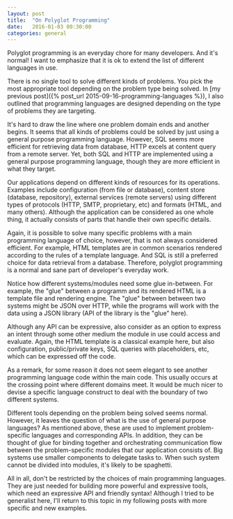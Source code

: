 ```yaml
---
layout: post
title:  "On Polyglot Programming"
date:   2016-01-03 00:30:00
categories: general
---
```


Polyglot programming is an everyday chore for many developers. And it's normal!
I want to emphasize that it is ok to extend the list of different languages in
use.

There is no single tool to solve different kinds of problems. You pick the most
appropriate tool depending on the problem type being solved. In [my previous
post]({% post_url 2015-09-16-programming-languages %}), I also outlined that
programming languages are designed depending on the type of problems they are
targeting.

It's hard to draw the line where one problem domain ends and another begins. It
seems that all kinds of problems could be solved by just using a general purpose
programming language. However, SQL seems more efficient for retrieving data from
database, HTTP excels at content query from a remote server. Yet, both SQL and
HTTP are implemented using a general purpose programming language, though they
are more efficient in what they target.

Our applications depend on different kinds of resources for its operations.
Examples include configuration (from file or database), content store (database,
repository), external services (remote servers) using different types of
protocols (HTTP, SMTP, proprietary, etc) and formats (HTML, and many others).
Although the application can be considered as one whole thing, it actually
consists of parts that handle their own specific details.

Again, it is possible to solve many specific problems with a main programming
language of choice, however, that is not always considered efficient. For
example, HTML templates are in common scenarios rendered according to the rules
of a template language. And SQL is still a preferred choice for data retrieval
from a database. Therefore, polyglot programming is a normal and sane part of
developer's everyday work.

Notice how different systems/modules need some glue in-between. For example, the
"glue" between a programm and its rendered HTML is a template file and rendering
engine. The "glue" between between two systems might be JSON over HTTP, while
the programs will work with the data using a JSON library (API of the library is
the "glue" here).

Although any API can be expressive, also consider as an option to express an
intent through some other medium the module in use could access and evaluate.
Again, the HTML template is a classical example here, but also configuration,
public/private keys, SQL queries with placeholders, etc, which can be expressed
off the code.

As a remark, for some reason it does not seem elegant to see another programming
language code within the main code. This usually occurs at the crossing point
where different domains meet. It would be much nicer to devise a specific
language construct to deal with the boundary of two different systems.

Different tools depending on the problem being solved seems normal. However, it
leaves the question of what is the use of general purpose languages? As
mentioned above, these are used to implement problem-specific languages and
corresponding APIs. In addition, they can be thought of glue for binding
together and orchestrating communication flow between the problem-specific
modules that our application consists of. Big systems use smaller components
to delegate tasks to. When such system cannot be divided into modules, it's
likely to be spaghetti.

All in all, don't be restricted by the choices of main programming languages.
They are just needed for building more powerful and expressive tools, which need
an expressive API and friendly syntax! Although I tried to be generalist here,
I'll return to this topic in my following posts with more specific and new
examples.
